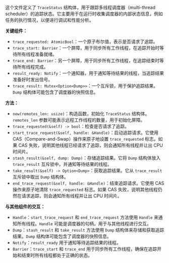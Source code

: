 这个文件定义了 `TraceStatus` 结构体，用于跟踪多线程调度器（multi-thread scheduler）的追踪状态。它主要用于在运行时收集调度器的内部状态信息，例如任务的执行情况，以便进行调试和性能分析。

**关键组件：**

*   `trace_requested: AtomicBool`：一个原子布尔值，表示是否请求了追踪。
*   `trace_start: Barrier`：一个屏障，用于同步所有工作线程，在追踪开始时等待所有线程准备就绪。
*   `trace_end: Barrier`：另一个屏障，用于同步所有工作线程，在追踪结束时等待所有线程完成。
*   `result_ready: Notify`：一个通知器，用于通知等待结果的线程，当追踪结果准备好时发出信号。
*   `trace_result: Mutex<Option<Dump>>`：一个互斥锁，用于保护追踪结果。`Dump` 结构体可能包含了调度器的快照信息。

**方法：**

*   `new(remotes_len: usize)`：构造函数，初始化 `TraceStatus` 结构体。`remotes_len` 参数可能表示远程工作线程的数量，用于初始化屏障。
*   `trace_requested(&self) -> bool`：检查是否请求了追踪。
*   `start_trace_request(&self, handle: &Handle)`：启动追踪请求。它使用 CAS（Compare-and-Swap）操作来原子地设置 `trace_requested` 标志。如果 CAS 失败，说明其他线程已经请求了追踪，则会通知所有线程并让出 CPU 时间片。
*   `stash_result(&self, dump: Dump)`：存储追踪结果。它将 `Dump` 结构体放入 `trace_result` 互斥锁中，并通知等待结果的线程。
*   `take_result(&self) -> Option<Dump>`：获取追踪结果。它从 `trace_result` 互斥锁中取出 `Dump` 结构体。
*   `end_trace_request(&self, handle: &Handle)`：结束追踪请求。它使用 CAS 操作来原子地清除 `trace_requested` 标志。如果 CAS 失败，说明其他线程仍然在请求追踪，则会通知所有线程并让出 CPU 时间片。

**与其他组件的交互：**

*   `Handle`：`start_trace_request` 和 `end_trace_request` 方法使用 `Handle` 来通知所有线程。`Handle` 可能是调度器的句柄，用于与其他线程进行交互。
*   `Dump`：`stash_result` 和 `take_result` 方法使用 `Dump` 结构体来存储和获取追踪结果。`Dump` 结构体可能包含了调度器的快照信息。
*   `Notify`：`result_ready` 用于通知等待追踪结果的线程。
*   `Barrier`：`trace_start` 和 `trace_end` 用于同步所有工作线程，确保在追踪开始和结束时所有线程都处于正确的状态。
